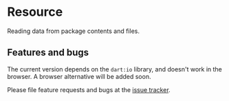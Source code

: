 # Resource

Reading data from package contents and files.

## Features and bugs

The current version depends on the `dart:io` library, and doesn't work
in the browser. A browser alternative will be added soon.

Please file feature requests and bugs at the [issue tracker][tracker].

[tracker]: https://github.com/dart-lang/resource/issues
